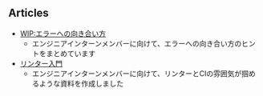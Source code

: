 ## Articles

- [WIP:エラーへの向き合い方](./how_to_approach_errors.md)
  - エンジニアインターンメンバーに向けて、エラーへの向き合い方のヒントをまとめています
- [リンター入門](./リンター入門.pdf)
  - エンジニアインターンメンバーに向けて、リンターとCIの雰囲気が掴めるような資料を作成しました
